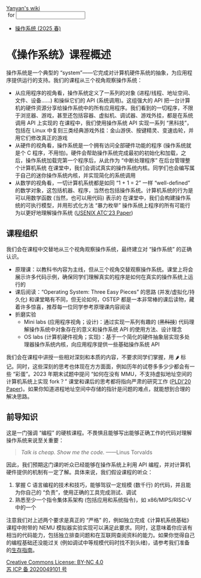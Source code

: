 <!DOCTYPE html><html><head><meta charSet="utf-8"/><meta name="viewport" content="width=device-width"/><title>《操作系统》课程概述</title><link rel="stylesheet" href="https://cdn.jsdelivr.net/npm/katex@0.16.9/dist/katex.min.css"/><link rel="stylesheet" href="https://cdnjs.cloudflare.com/ajax/libs/highlight.js/11.6.0/styles/default.min.css"/><meta name="next-head-count" content="5"/><link rel="preload" href="../_next/static/css/e993edd6a18ef4f0.css" as="style"/><link rel="stylesheet" href="../_next/static/css/e993edd6a18ef4f0.css" data-n-g=""/><noscript data-n-css=""></noscript><script defer="" nomodule="" src="../_next/static/chunks/polyfills-c67a75d1b6f99dc8.js"></script><script src="../_next/static/chunks/webpack-f73d82589f972e7d.js" defer=""></script><script src="../_next/static/chunks/framework-66d32731bdd20e83.js" defer=""></script><script src="../_next/static/chunks/main-3929bf55b0f13a18.js" defer=""></script><script src="../_next/static/chunks/pages/_app-00b06920b385caf1.js" defer=""></script><script src="../_next/static/chunks/pages/[[...index]]-877ec949b69be209.js" defer=""></script><script src="../_next/static/a2FwJzUPGFGc0QcwaUr13/_buildManifest.js" defer=""></script><script src="../_next/static/a2FwJzUPGFGc0QcwaUr13/_ssgManifest.js" defer=""></script></head><body><div id="__next"><div class="bg-slate-300/10"><div class="sticky top-0 z-40 w-full backdrop-blur flex-none border-b border-slate-900/10 bg-white/75 supports-backdrop-blur:bg-white/60"><div class="max-w-8xl mx-auto"><div class="py-4 border-b border-slate-900/10 lg:px-8 lg:border-0 dark:border-slate-300/10 mx-4 lg:mx-0"><div class="relative flex items-center"><a href="../index.html">Yanyan&#x27;s wiki</a><form class="text-xs text-slate-500"> for <input type="text" name="token" class="font-mono text-xs w-16" maxLength="8"/></form><div class="relative hidden lg:flex items-center ml-4 pl-4 border-l"><nav class="text-sm leading-6 font-semibold text-slate-700 dark:text-slate-200"><ul class="flex space-x-8"><li><a class="hover:text-sky-500 dark:hover:text-sky-400" href="2025/index.html">操作系统 (2025 春)</a></li></ul></nav></div></div></div></div></div><div class="container mx-auto max-w-5xl flex flex-col min-h-screen px-4"><div class="wiki bg-neutral-200/10"><h1>《操作系统》课程概述</h1>
<p>操作系统是一个典型的 “system”——它完成对计算机硬件系统的<red>抽象</red>，为应用程序提供运行的支持。我们的课程从三个视角观察操作系统：</p>
<ul>
<li>从应用程序的视角看，操作系统定义了<red>一系列的对象</red> (进程/线程、地址空间、文件、设备……) 和<red>操纵它们的 API</red> (系统调用)。这组强大的 API 把一台计算机的硬件资源分享给操作系统中的所有应用程序。我们看到的一切程序，不限于浏览器、游戏，甚至还包括容器、虚拟机、调试器、游戏外挂，都是在系统调用 API 上实现的
<widget>在课程中，我们使用操作系统 API 实现一系列 “黑科技”，包括在 Linux 中复刻三类经典游戏外挂：金山游侠、按键精灵、变速齿轮，并用它们修改真正的游戏</widget></li>
<li>从硬件的视角看，操作系统是一个<red>拥有访问全部硬件功能的程序</red> (操作系统就是个 C 程序，不用怕)。硬件会帮助操作系统完成最初的初始化和加载，之后，操作系统加载完第一个程序后，从此作为 “中断处理程序” 在后台管理整个计算机系统
<widget>在课堂中，我们会调试真实的操作系统内核。同学们也会编写属于自己的迷你操作系统内核，并实现简化的系统调用</widget></li>
<li>从数学的视角看，一切计算机系统都是如同 “1 + 1 = 2” 一样 “well-defined” 的<red>数学对象</red>，这包括机器、程序，当然也包括操作系统。计算机系统的行为是可以用数学函数 (当然，也可以用代码) 表示的
<widget>在课堂中，我们会构建操作系统的可执行模型，并用形式化方法 “暴力枚举” 操作系统上程序的所有可能行为以更好地理解操作系统 (<a href="https://www.usenix.org/conference/atc23/presentation/jiang-yanyan">USENIX ATC&#x27;23 Paper</a>)</widget></li>
</ul>
<h2>课程组织</h2>
<p>我们会在课程中交替地从三个视角观察操作系统，最终建立对 “操作系统” 的正确认识。</p>
<ul>
<li>原理课：以教科书内容为主线，但从三个视角交替观察操作系统。课堂上将会展示许多代码示例，确保同学们理解真实的程序是如何在真实的操作系统上运行的</li>
<li>课后阅读：“Operating System: Three Easy Pieces” 的思路 (<box class="box-blue">并发</box>/<box class="box-green">虚拟化</box>/<box class="box-violet">持久化</box>) 和课堂略有不同，但无论如何，OSTEP 都是一本非常棒的课后读物，藏着许多惊喜，推荐每一位同学参考原理课内容阅读</li>
<li>折磨实验<!-- -->
<ul>
<li>Mini labs (应用程序视角；设计)：通过实现一系列有趣的 (<del>黑科技</del>) 代码理解操作系统中对象存在的意义和操作系统 API 的使用方法、设计理念</li>
<li>OS labs (计算机硬件视角；实现)：基于一个简化的硬件抽象层实现多处理器操作系统内核，向应用程序提供一些基础操作系统 API</li>
</ul>
</li>
</ul>
<p>我们会在课程中讲授一些相对深刻和本质的内容，不要求同学们掌握，用 🌶️ 标记。同时，这些深刻的思考也体现在方方面面，例如历年的试卷多多少少都会有一些 “彩蛋”。2023 年期末试题中提问 “如何在没有 MMU，不支持虚拟地址空间的计算机系统上实现 fork？” 课堂和课后的思考都将指向严肃的研究工作 (<a href="https://dl.acm.org/doi/abs/10.1145/3385412.3385987">PLDI&#x27;20 Paper</a>)。如果你知道进程地址空间中存储的指针是问题的难点，就能想到合理的解决思路。</p>
<h2>前导知识</h2>
<p>这是一门强调 “编程” 的硬核课程。不畏惧且能够写出能够正确工作的代码对理解操作系统来说至关重要：</p>
<blockquote>
<p><em>Talk is cheap. Show me the code.</em> ——Linus Torvalds</p>
</blockquote>
<p>因此，我们预期这门课的听众已经能够在操作系统上利用 API 编程，并对计算机硬件提供的机制有一定了解。具体来说，我们假设课程的听众：</p>
<ol>
<li>掌握 C 语言编程的技术和技巧，能够驾驭一定规模 (数千行) 的代码，并且能为你自己的 “负责”，使用正确的工具完成测试、调试</li>
<li>熟悉至少一个指令集体系架构 (包括应用和系统指令)，如 x86/MIPS/RISC-V 中的一个</li>
</ol>
<p>注意我们对上述两个要求是真正的 “严格” 的，例如独立完成《计算机系统基础》课程中附带的 NEMU 模拟器实验实现可以满足此要求。同时，这意味着你应该有相当的代码能力，包括独立排查问题和在互联网查阅资料的能力。如果你觉得自己的编程基础还没能过关 (例如调试中等规模代码时找不到头绪)，请参考我们准备的<a href="Guide.md">生存指南</a>。</p></div></div><div class="bg-neutral-100 text-center text-neutral-600 dark:bg-neutral-600 dark:text-neutral-200 lg:text-left"><div class="bg-neutral-200 p-6 text-center dark:bg-neutral-700"><a rel="license" href="http://creativecommons.org/licenses/by-nc/4.0/">Creative Commons License: BY-NC 4.0</a><br/><a href="https://beian.miit.gov.cn/">苏 ICP 备 2020049101 号</a></div></div></div></div><script id="__NEXT_DATA__" type="application/json">{"props":{"pageProps":{"source":{"compiledSource":"/*@jsxRuntime automatic @jsxImportSource react*/\nconst {Fragment: _Fragment, jsx: _jsx, jsxs: _jsxs} = arguments[0];\nconst {useMDXComponents: _provideComponents} = arguments[0];\nfunction _createMdxContent(props) {\n  const _components = Object.assign({\n    h1: \"h1\",\n    p: \"p\",\n    ul: \"ul\",\n    li: \"li\",\n    a: \"a\",\n    h2: \"h2\",\n    blockquote: \"blockquote\",\n    em: \"em\",\n    ol: \"ol\"\n  }, _provideComponents(), props.components);\n  return _jsxs(_Fragment, {\n    children: [_jsx(_components.h1, {\n      children: \"《操作系统》课程概述\"\n    }), \"\\n\", _jsxs(_components.p, {\n      children: [\"操作系统是一个典型的 “system”——它完成对计算机硬件系统的\", _jsx(\"red\", {\n        children: \"抽象\"\n      }), \"，为应用程序提供运行的支持。我们的课程从三个视角观察操作系统：\"]\n    }), \"\\n\", _jsxs(_components.ul, {\n      children: [\"\\n\", _jsxs(_components.li, {\n        children: [\"从应用程序的视角看，操作系统定义了\", _jsx(\"red\", {\n          children: \"一系列的对象\"\n        }), \" (进程/线程、地址空间、文件、设备……) 和\", _jsx(\"red\", {\n          children: \"操纵它们的 API\"\n        }), \" (系统调用)。这组强大的 API 把一台计算机的硬件资源分享给操作系统中的所有应用程序。我们看到的一切程序，不限于浏览器、游戏，甚至还包括容器、虚拟机、调试器、游戏外挂，都是在系统调用 API 上实现的\\n\", _jsx(\"widget\", {\n          children: \"在课程中，我们使用操作系统 API 实现一系列 “黑科技”，包括在 Linux 中复刻三类经典游戏外挂：金山游侠、按键精灵、变速齿轮，并用它们修改真正的游戏\"\n        })]\n      }), \"\\n\", _jsxs(_components.li, {\n        children: [\"从硬件的视角看，操作系统是一个\", _jsx(\"red\", {\n          children: \"拥有访问全部硬件功能的程序\"\n        }), \" (操作系统就是个 C 程序，不用怕)。硬件会帮助操作系统完成最初的初始化和加载，之后，操作系统加载完第一个程序后，从此作为 “中断处理程序” 在后台管理整个计算机系统\\n\", _jsx(\"widget\", {\n          children: \"在课堂中，我们会调试真实的操作系统内核。同学们也会编写属于自己的迷你操作系统内核，并实现简化的系统调用\"\n        })]\n      }), \"\\n\", _jsxs(_components.li, {\n        children: [\"从数学的视角看，一切计算机系统都是如同 “1 + 1 = 2” 一样 “well-defined” 的\", _jsx(\"red\", {\n          children: \"数学对象\"\n        }), \"，这包括机器、程序，当然也包括操作系统。计算机系统的行为是可以用数学函数 (当然，也可以用代码) 表示的\\n\", _jsxs(\"widget\", {\n          children: [\"在课堂中，我们会构建操作系统的可执行模型，并用形式化方法 “暴力枚举” 操作系统上程序的所有可能行为以更好地理解操作系统 (\", _jsx(_components.a, {\n            href: \"https://www.usenix.org/conference/atc23/presentation/jiang-yanyan\",\n            children: \"USENIX ATC'23 Paper\"\n          }), \")\"]\n        })]\n      }), \"\\n\"]\n    }), \"\\n\", _jsx(_components.h2, {\n      children: \"课程组织\"\n    }), \"\\n\", _jsx(_components.p, {\n      children: \"我们会在课程中交替地从三个视角观察操作系统，最终建立对 “操作系统” 的正确认识。\"\n    }), \"\\n\", _jsxs(_components.ul, {\n      children: [\"\\n\", _jsx(_components.li, {\n        children: \"原理课：以教科书内容为主线，但从三个视角交替观察操作系统。课堂上将会展示许多代码示例，确保同学们理解真实的程序是如何在真实的操作系统上运行的\"\n      }), \"\\n\", _jsxs(_components.li, {\n        children: [\"课后阅读：“Operating System: Three Easy Pieces” 的思路 (\", _jsx(\"box\", {\n          className: \"box-blue\",\n          children: \"并发\"\n        }), \"/\", _jsx(\"box\", {\n          className: \"box-green\",\n          children: \"虚拟化\"\n        }), \"/\", _jsx(\"box\", {\n          className: \"box-violet\",\n          children: \"持久化\"\n        }), \") 和课堂略有不同，但无论如何，OSTEP 都是一本非常棒的课后读物，藏着许多惊喜，推荐每一位同学参考原理课内容阅读\"]\n      }), \"\\n\", _jsxs(_components.li, {\n        children: [\"折磨实验\", \"\\n\", _jsxs(_components.ul, {\n          children: [\"\\n\", _jsxs(_components.li, {\n            children: [\"Mini labs (应用程序视角；设计)：通过实现一系列有趣的 (\", _jsx(\"del\", {\n              children: \"黑科技\"\n            }), \") 代码理解操作系统中对象存在的意义和操作系统 API 的使用方法、设计理念\"]\n          }), \"\\n\", _jsx(_components.li, {\n            children: \"OS labs (计算机硬件视角；实现)：基于一个简化的硬件抽象层实现多处理器操作系统内核，向应用程序提供一些基础操作系统 API\"\n          }), \"\\n\"]\n        }), \"\\n\"]\n      }), \"\\n\"]\n    }), \"\\n\", _jsxs(_components.p, {\n      children: [\"我们会在课程中讲授一些相对深刻和本质的内容，不要求同学们掌握，用 🌶️ 标记。同时，这些深刻的思考也体现在方方面面，例如历年的试卷多多少少都会有一些 “彩蛋”。2023 年期末试题中提问 “如何在没有 MMU，不支持虚拟地址空间的计算机系统上实现 fork？” 课堂和课后的思考都将指向严肃的研究工作 (\", _jsx(_components.a, {\n        href: \"https://dl.acm.org/doi/abs/10.1145/3385412.3385987\",\n        children: \"PLDI'20 Paper\"\n      }), \")。如果你知道进程地址空间中存储的指针是问题的难点，就能想到合理的解决思路。\"]\n    }), \"\\n\", _jsx(_components.h2, {\n      children: \"前导知识\"\n    }), \"\\n\", _jsx(_components.p, {\n      children: \"这是一门强调 “编程” 的硬核课程。不畏惧且能够写出能够正确工作的代码对理解操作系统来说至关重要：\"\n    }), \"\\n\", _jsxs(_components.blockquote, {\n      children: [\"\\n\", _jsxs(_components.p, {\n        children: [_jsx(_components.em, {\n          children: \"Talk is cheap. Show me the code.\"\n        }), \" ——Linus Torvalds\"]\n      }), \"\\n\"]\n    }), \"\\n\", _jsx(_components.p, {\n      children: \"因此，我们预期这门课的听众已经能够在操作系统上利用 API 编程，并对计算机硬件提供的机制有一定了解。具体来说，我们假设课程的听众：\"\n    }), \"\\n\", _jsxs(_components.ol, {\n      children: [\"\\n\", _jsx(_components.li, {\n        children: \"掌握 C 语言编程的技术和技巧，能够驾驭一定规模 (数千行) 的代码，并且能为你自己的 “负责”，使用正确的工具完成测试、调试\"\n      }), \"\\n\", _jsx(_components.li, {\n        children: \"熟悉至少一个指令集体系架构 (包括应用和系统指令)，如 x86/MIPS/RISC-V 中的一个\"\n      }), \"\\n\"]\n    }), \"\\n\", _jsxs(_components.p, {\n      children: [\"注意我们对上述两个要求是真正的 “严格” 的，例如独立完成《计算机系统基础》课程中附带的 NEMU 模拟器实验实现可以满足此要求。同时，这意味着你应该有相当的代码能力，包括独立排查问题和在互联网查阅资料的能力。如果你觉得自己的编程基础还没能过关 (例如调试中等规模代码时找不到头绪)，请参考我们准备的\", _jsx(_components.a, {\n        href: \"Guide.md\",\n        children: \"生存指南\"\n      }), \"。\"]\n    })]\n  });\n}\nfunction MDXContent(props = {}) {\n  const {wrapper: MDXLayout} = Object.assign({}, _provideComponents(), props.components);\n  return MDXLayout ? _jsx(MDXLayout, Object.assign({}, props, {\n    children: _jsx(_createMdxContent, props)\n  })) : _createMdxContent(props);\n}\nreturn {\n  default: MDXContent\n};\n","frontmatter":{},"scope":{}},"frontmatter":{"title":"《操作系统》课程概述"}},"__N_SSG":true},"page":"/[[...index]]","query":{"index":["OS","Overview.md"]},"buildId":"a2FwJzUPGFGc0QcwaUr13","isFallback":false,"gsp":true,"scriptLoader":[]}</script></body></html>
